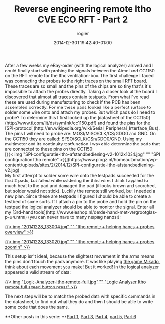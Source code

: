 ﻿---
title: Reverse engineering remote Itho CVE ECO RFT - Part 2
author: rogier
type: post
date: 2014-12-30T19:42:40+01:00
url: /2014/12/30/reverse-engineering-remote-itho-cve-eco-rft-part-2/
commentFolder: 2014-12-30-reverse-engineering-remote-itho-cve-eco-rft-part-2
categories:
- HomeAutomation
tags:
- arduino
- CC1150
- Itho
resources:
- src: SPI-configuratie-Itho-afstandbediening-v2-1012x1024.jpg
  title: SPI configuration Itho remote
- src: 20141228_133004.jpg
  title: Itho remote + helping hands + probes overview
- src: 20141228_133020.jpg
  title: Itho remote + helping hands + probes zoomin
- src: Logic-Analyzer-Itho-remote-full.jpg
  title: Logic Analyzer Itho remote full speed button press

---
<div>After a few weeks my eBay-order (with the logical analyzer) arrived and I could finally start with probing the signals between the Atmel and CC1150 on the RFT remote for the Itho ventilation-box. The first challenge I faced was connecting the probes to the right traces on the small RFT board. These traces are so small and the pins of the chips are so tiny that's it's impossible to attach the probes directly. Taking a closer look at the board I discovered that almost all traces contain testpads. From what I've read these are used during manufacturing to check if the PCB has been assembled correctly. For me these pads looked like a perfect surface to solder some wire onto and attach my probes. But which pads do I need to probe? To determine this I first looked up the [datasheet of the CC1150](http://www.ti.com/lit/ds/symlink/cc1150.pdf) and found the pins for the [SPI-protocol](http://en.wikipedia.org/wiki/Serial_Peripheral_Interface_Bus). The pins I will need to probe are: MOSI/MISO/CLK/CS/GDO0 and GND. On the CC1150 they are called: SI/SO/SCLK/CSn/GDO0/GND. Using my multimeter and its continuity testfunction I was able determine the pads that are connected to these pins on the CC1150:</div>
<div>[{{< img "SPI-configuratie-Itho-afstandbediening-v2-1012x1024.jpg" ""  "SPI configuration Itho remote" >}}](https://www.progz.nl/homeautomation/wp-content/uploads/sites/2/2014/12/SPI-configuratie-Itho-afstandbediening-v2.jpg)</div>
My first attempt to solder some wire onto the testpads succeeded for the first 2 pads, but failed while soldering the third wire. I think I applied to much heat to the pad and damaged the pad (it looks brown and scorched, but solder would not stick). Luckily the remote still worked, but I needed a new plan. Since these are testpads I figured I should be able to create a testbed of some sorts. If I attach a pin to the probe and hold the pin on the testpad the logical analyzer should be able to monitor the signal. Enter all my [3rd-hand tools](http://www.eleshop.nl/derde-hand-met-vergrootglas-p-94.html) (you can never have to many helping hands!):

[{{< img "20141228_133004.jpg" ""  "Itho remote + helping hands + probes overview" >}}](https://www.progz.nl/homeautomation/wp-content/uploads/sites/2/2014/12/20141228_133004.jpg)

[{{< img "20141228_133020.jpg" ""  "Itho remote + helping hands + probes zoomin" >}}](https://www.progz.nl/homeautomation/wp-content/uploads/sites/2/2014/12/20141228_133020.jpg)

This setup isn't ideal, because the slightest movement in the arms means the pins don't touch the pads anymore. It was like playing [the game Mikado](http://en.wikipedia.org/wiki/Mikado_%28game%29), think about each movement you make! But it worked! In the logical analyzer appeared a valid stream of data:

[{{< img "Logic-Analyzer-Itho-remote-full.jpg" ""  "Logic Analyzer Itho remote full speed button press" >}}](https://www.progz.nl/homeautomation/wp-content/uploads/sites/2/2014/12/Logic-Analyzer-Itho-remote-full.jpg)

The next step will be to match the probed data with specific commands in the datasheet, to find out what they do and then I should be able to write some code that does the same.

**Other posts in this serie: **[Part 1](http://www.progz.nl/blog/index.php/2014/12/reverse-engineering-remote-itho-cve-eco-rft-part-1/ "Reverse engineering remote Itho CVE ECO RFT – Part 1"), [Part 3](http://www.progz.nl/blog/index.php/2015/01/reverse-engineering-remote-itho-cve-eco-rft-part-3/ "Reverse engineering remote Itho CVE ECO RFT – Part 3"), [Part 4](http://www.progz.nl/blog/index.php/2015/02/reverse-engineering-remote-itho-cve-eco-rft-part-4/ "Reverse engineering remote Itho CVE ECO RFT – Part 4"), [part 5](http://www.progz.nl/blog/index.php/2015/02/reverse-engineering-remote-itho-cve-eco-rft-part-5/ "Reverse engineering remote Itho CVE ECO RFT – Part 5"), [Part 6](http://www.progz.nl/blog/index.php/2015/05/reverse-engineering-remote-itho-cve-eco-rft-part-6/)
